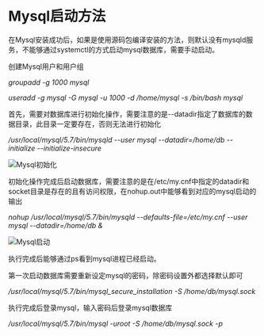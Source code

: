 # Mysql启动方法

在Mysql安装成功后，如果是使用源码包编译安装的方法，则默认没有mysqld服务，不能够通过systemctl的方式启动mysql数据库，需要手动启动。

创建Mysql用户和用户组

*groupadd -g 1000 mysql*

*useradd -g mysql -G mysql -u 1000 -d /home/mysql -s /bin/bash mysql*

首先，需要对数据库进行初始化操作，需要注意的是--datadir指定了数据库的数据目录，此目录一定要存在，否则无法进行初始化

*/usr/local/mysql/5.7/bin/mysqld --user mysql --datadir=/home/db --initialize --initialize-insecure*

![Mysql初始化](https://github.com/aolitianya/work/blob/master/%E6%95%B0%E6%8D%AE%E5%BA%93/Mysql/%E6%88%AA%E5%9B%BE/Mysql%E5%88%9D%E5%A7%8B%E5%8C%96.png)


初始化操作完成后启动数据库，需要注意的是在/etc/my.cnf中指定的datadir和socket目录是存在的且有访问权限，在nohup.out中能够看到对应的mysql启动的输出

*nohup /usr/local/mysql/5.7/bin/mysqld --defaults-file=/etc/my.cnf --user mysql --datadir=/home/db &*

![Mysql启动](https://github.com/aolitianya/work/blob/master/%E6%95%B0%E6%8D%AE%E5%BA%93/Mysql/%E6%88%AA%E5%9B%BE/Mysql%E5%90%AF%E5%8A%A8.png)


执行完成后能够通过ps看到mysql进程已经启动。

第一次启动数据库需要重新设定mysql的密码，除密码设置外都选择默认即可

*/usr/local/mysql/5.7/bin/mysql_secure_installation -S /home/db/mysql.sock*

执行完成后登录mysql，输入密码后登录mysql数据库

*/usr/local/mysql/5.7/bin/mysql -uroot -S /home/db/mysql.sock -p*



